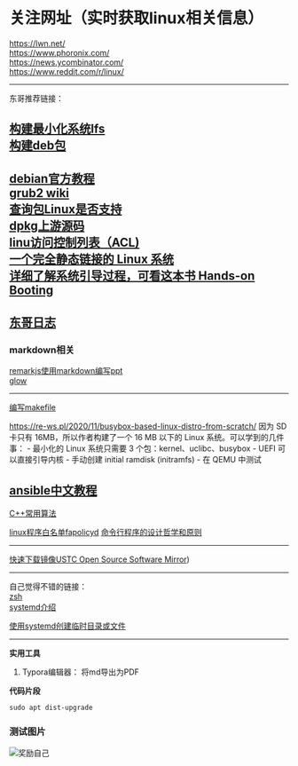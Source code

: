 
# 关注网址（实时获取linux相关信息）
https://lwn.net/  
https://www.phoronix.com/  
https://news.ycombinator.com/  
https://www.reddit.com/r/linux/

---
东哥推荐链接：

[构建最小化系统lfs](https://bf.mengyan1223.wang/lfs/zh_CN/10.0/LFS-BOOK.html#ch-tools-kernfs)  
[构建deb包](https://www.debian.org/doc/manuals/maint-guide/start.zh-cn.html#needprogs) 
---
[debian官方教程](https://www.debian.org/doc/manuals/debian-reference/ch01.zh-cn.html)  
[grub2 wiki](https://help.ubuntu.com/community/Grub2/Setup)  
[查询包Linux是否支持](https://pkgs.org/)  
[dpkg上游源码](https://git.dpkg.org/cgit/)  
[linu访问控制列表（ACL)](https://www.redhat.com/sysadmin/linux-access-control-lists)  
[一个完全静态链接的 Linux 系统](https://github.com/oasislinux/oasis)  
[详细了解系统引导过程，可看这本书 Hands-on Booting](https://www.apress.com/gp/book/9781484258897)  
---
[东哥日志](https://github.com/LinuxTOY/linuxtoy.org)
---
### markdown相关
[remarkjs使用markdown编写ppt](https://github.com/remarkjs/remark)  
[glow](https://github.com/charmbracelet/glow)  

---
[编写makefile](https://seisman.github.io/how-to-write-makefile/overview.html)

https://re-ws.pl/2020/11/busybox-based-linux-distro-from-scratch/
因为 SD 卡只有 16MB，所以作者构建了一个 16 MB 以下的 Linux 系统。可以学到的几件事：
\- 最小化的 Linux 系统只需要 3 个包：kernel、uclibc、busybox
\- UEFI 可以直接引导内核
\- 手动创建 initial ramdisk (initramfs)
\- 在 QEMU 中测试

[ansible中文教程](http://www.ansible.com.cn/docs/intro_inventory.html)  
---
[C++常用算法](https://github.com/ookcode/Algorithms)

[linux程序白名单fapolicyd](https://github.com/linux-application-whitelisting/fapolicyd)
[命令行程序的设计哲学和原则](https://clig.dev/)



---

[快速下载镜像USTC Open Source Software Mirror](http://debian.ustc.edu.cn/))


---
自己觉得不错的链接：  
[zsh](https://github.com/ohmyzsh/ohmyzsh)  
[systemd介绍](http://www.ruanyifeng.com/blog/2016/03/systemd-tutorial-commands.html)

[使用systemd创建临时目录或文件](https://developers.redhat.com/blog/2016/09/20/managing-temporary-files-with-systemd-tmpfiles-on-rhel7/)

---
**实用工具**
1. Typora编辑器： 将md导出为PDF


**代码片段**

`sudo apt dist-upgrade`

### 测试图片
![奖励自己](test.jpg)